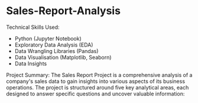# Sales-Report-Analysis

Technical Skills Used:

* Python (Jupyter Notebook)
* Exploratory Data Analysis (EDA)
* Data Wrangling Libraries (Pandas)
* Data Visualisation (Matplotlib, Seaborn)
* Data Insights

Project Summary: 
The Sales Report Project is a comprehensive analysis of a company's sales data to gain insights into various aspects of its business operations. The project is structured around five key analytical areas, each designed to answer specific questions and uncover valuable information:














